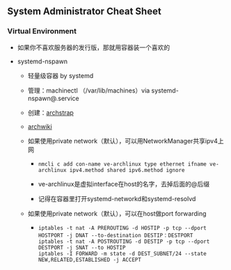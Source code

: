 ## System Administrator Cheat Sheet

### Virtual Environment

- 如果你不喜欢服务器的发行版，那就用容器装一个喜欢的

-  systemd-nspawn

   - 轻量级容器 by systemd

   - 管理：machinectl （/var/lib/machines）via systemd-nspawn@.service

   - 创建：[archstrap](https://github.com/wick3dr0se/archstrap)

   - [archwiki](https://wiki.archlinux.org/title/systemd-nspawn)

   - 如果使用private network（默认），可以用NetworkManager共享ipv4上网

     - ```
       nmcli c add con-name ve-archlinux type ethernet ifname ve-archlinux ipv4.method shared ipv6.method ignore
       ```

     - ve-archlinux是虚拟interface在host的名字，去掉后面的@后缀

     - 记得在容器里打开systemd-networkd和systemd-resolvd

   - 如果使用private network（默认），可以在host做port forwarding

     - ```
       iptables -t nat -A PREROUTING -d HOSTIP -p tcp --dport HOSTPORT -j DNAT --to-destination DESTIP：DESTPORT
       iptables -t nat -A POSTROUTING -d DESTIP -p tcp --dport DESTPORT -j SNAT --to HOSTIP
       iptables -I FORWARD -m state -d DEST_SUBNET/24 --state NEW,RELATED,ESTABLISHED -j ACCEPT
       ```
